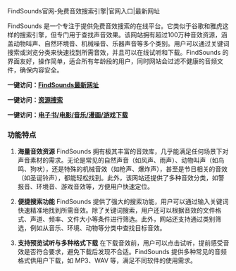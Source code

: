 FindSounds官网-免费音效搜索引擎|官网入口|最新网址

FindSounds 是一个专注于提供免费音效搜索的在线平台。它类似于谷歌和雅虎这样的搜索引擎，但专门用于查找声音效果。该网站拥有超过100万种音效资源，涵盖动物叫声、自然环境音、机械噪音、乐器声音等多个类别。用户可以通过关键词搜索或浏览分类来快速找到所需音效，并且可以在线试听和下载。FindSounds 的界面友好，操作简单，适合所有年龄段的用户，同时网站会过滤不健康的音频文件，确保内容安全。

<p><strong>一键访问：</strong><a href="https://www.ggonav.com/sites/5638.html" target="_blank" ><strong>FindSounds最新网址</strong></a></p>
<p><strong>一键访问：</strong><a href="https://www.ggonav.com/favorites/ziyuansousuo" target="_blank" ><strong>资源搜索</strong></a></p>
<p><strong>一键访问：</strong><a href="https://wangpanziyuan.pages.dev/" target="_blank" ><strong>电子书/电影/音乐/漫画/游戏下载</strong></a></p>

### 功能特点
1. **海量音效资源**
   FindSounds 拥有极其丰富的音效库，几乎能满足任何场景下对声音素材的需求。无论是常见的自然声音（如风声、雨声）、动物叫声（如鸟鸣、狗吠），还是特殊的机械音效（如枪声、爆炸声），甚至是节日相关的音效（如圣诞铃声），都能轻松找到。此外，该网站还提供了多种音效分类，如警报音、环境音、游戏音效等，方便用户快速定位。

2. **便捷搜索功能**
   FindSounds 提供了强大的搜索功能，用户可以通过输入关键词快速精准地找到所需音效。除了关键词搜索，用户还可以根据音效的文件格式、声道、频率、文件大小等条件进行筛选。此外，网站还支持通过类别筛选，例如从音乐、环境、动物等分类中查找目标音效。

3. **支持预览试听与多种格式下载**
   在下载音效前，用户可以点击试听，提前感受音效是否符合要求，避免下载后发现不合适。FindSounds 提供多种常见的音频格式供用户下载，如 MP3、WAV 等，满足不同软件的使用需求。

